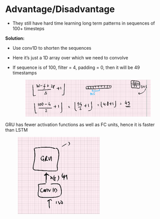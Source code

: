 # Advantage/Disadvantage

* They still have hard time learning long term patterns in sequences of 100+ timesteps

**Solution:**

* Use conv1D to shorten the sequences
* Here it’s just a 1D array over which we need to convolve
*   If sequence is of 100, filter = 4, padding = 0, then it will be 49 timestamps

    <figure><img src="../.gitbook/assets/image (7).png" alt=""><figcaption></figcaption></figure>

GRU has fewer activation functions as well as FC units, hence it is faster than LSTM

<figure><img src="../.gitbook/assets/image (8).png" alt=""><figcaption></figcaption></figure>
